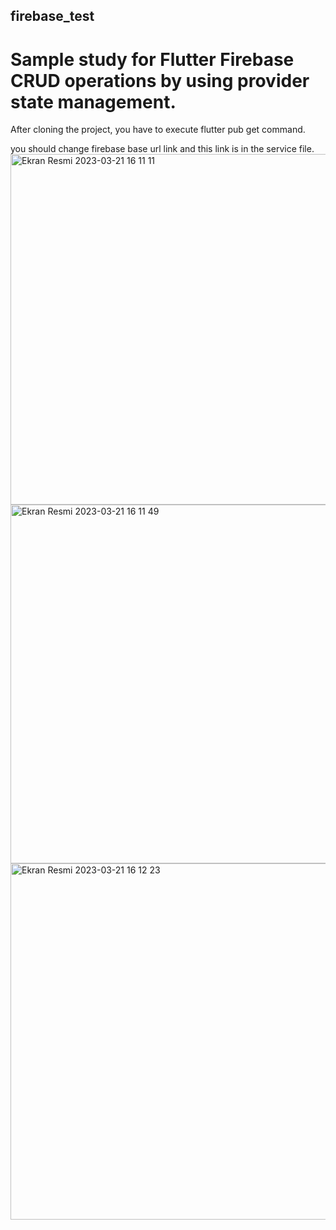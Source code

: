 ## firebase_test

# Sample study for Flutter Firebase CRUD operations by using provider state management.

 After cloning the project, you have to execute flutter pub get command.
 
 you should change firebase base url link and this link is in the service file.
<img width="561" alt="Ekran Resmi 2023-03-21 16 11 11" src="https://user-images.githubusercontent.com/93714072/226620003-3cc15e94-f3b9-4caa-9f77-362a592aba64.png">
<img width="574" alt="Ekran Resmi 2023-03-21 16 11 49" src="https://user-images.githubusercontent.com/93714072/226620441-d9885e75-9715-46e7-bb88-80a1ad05e2cc.png">
<img width="570" alt="Ekran Resmi 2023-03-21 16 12 23" src="https://user-images.githubusercontent.com/93714072/226620447-3c44930f-0b27-4138-a545-11f94df309a9.png">
